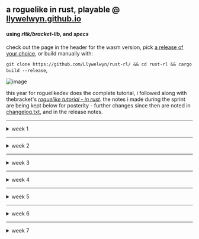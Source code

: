 ## a roguelike in rust, playable @ [llywelwyn.github.io](https://llywelwyn.github.io/)

#### using _rltk/bracket-lib_, and _specs_

check out the page in the header for the wasm version, pick [a release of your choice](https://github.com/Llywelwyn/rust-rl/releases), or build manually with:

`git clone https://github.com/Llywelwyn/rust-rl/ && cd rust-rl && cargo build --release`,

![image](https://github.com/Llywelwyn/rust-rl/assets/82828093/b05e4f0b-2062-4abe-9fee-c679f9ef420d)

this year for roguelikedev does the complete tutorial, i followed along with thebracket's [_roguelike tutorial - in rust_](https://bfnightly.bracketproductions.com). the notes i made during the sprint are being kept below for posterity - further changes since then are noted in [changelog.txt](https://github.com/Llywelwyn/rust-rl/blob/9150ed39e45bee536060cdc769d274e639021012/changelog.txt), and in the release notes.

---

<details>
<summary>week 1</summary>
  
- brogue-like colours
  - i was staring at a horrible-looking game for a while as i tried to figure out how to make it look nice, before deciding to try the brogue method of colour offsets. when a map is generated, it also generates a red, green, and blue offset value for every tile on the map, and applies them during rendering. after making that change i started to miss the previous hue, so i combined the two. as it stands, every tile starts off a subtle green/blue, has rgb offsets applied on top of that, and then has the actual tile colour applied. and it ends up making something like this

    ![image](https://github.com/Llywelwyn/rust-rl/assets/82828093/2ded4eb7-b758-4022-8fee-fdf12673cf0e)

- fov
  - decided to use bracket-lib's symmetric shadowcasting for common viewsheds (i.e. sight)
  - and implemented elig's [raycasting](https://www.roguebasin.com/index.php/Eligloscode) algorithm for any viewsheds that _dont_ need that level of detail. symmetric is great, but when it comes to viewsheds that often _aren't_ symmetric in the first place, it's not really necessary (i.e. it's not often you've got two people with: the same additional viewshed, both within range, etc.). doing it this way comes with the benefit of being able to easily define what blocks a viewshed, rather than having to make a whole new BaseMap to work through bracket-lib

- telepaths and having brains
  - telepathy! a personal favourite rl feature, so i thought it'd be a cool test of the raycasting. right now it's simple, since the point was really just making sure the raycasting worked: there's a component for _being a telepath_, and for _having a mind_. if someone has telepathy, they'll see every entity with a mind within a given radius (defined by their telepath component), even through walls.

    ![image](https://github.com/Llywelwyn/rust-rl/assets/82828093/d55d5df4-267c-4dd5-b166-8417f58365af)
    
- atomised spawn tables
  - i tried figuring out how often things would spawn by just looking at the weighted tables, and i had no idea at a glance, so i replaced it with category tables. right now it's just rolling for an entity or a mob, and then rolling on the right table from there, but at least it means easily being able to see how often something will spawn. on average right now, there's 1 item : 3 mobs

</details>

---

<details>
  <summary>week 2</summary>
  
- most of section 3 - generating maps
  - this week was mostly just working away at the mapgen stuff. getting all the algorithms in, chaining builders, being able to do prefabs. whenever i got bored i just opened rexpaint and toyed around with making simple vaults.
  
- 8-bit walls
  - i wasn't happy with how the walls looked, so i made the masks 8-bit instead of just 4-, which means being able to be a lot more specific with which glyphs are used. mainly it means no more grids of ╬. this comes with a side-effect of magic mapping looking a lot better.

    ![wall bitmask before-and-after](https://github.com/Llywelwyn/rust-rl/assets/82828093/6568d203-e0b0-4c68-ad81-fe2d5c2f0ac3)

</details>

---

<details>
  <summary>week 3</summary>

- (better) vault loot
  - moved over to using raws and atomised spawn tables into a bunch of sub-categories in the process, like wands, equipment, potions, etc. now there's options for rolling just out of subsets of items - useful for adding a specific spawn to a vault, or ensuring there's always an amount of food on a given level, etc. can also use this in the future for categorising groups of mobs, to only spawn x mobtype on a given map too.
  
    ![image](https://github.com/Llywelwyn/rust-rl/assets/82828093/32b73494-2d70-424f-a551-fe911c66ef9b)


- actions with directions
  - made a new runstate that prompts the player to pick a direction, and takes a function as an argument. after the player picks a direction, it calls the function with that direction as the args. right now it's being used for door stuff, but now it'll be super easy to make anything else that needs the same parameters
    
    ![week 3 - kicking doors](https://github.com/Llywelwyn/rust-rl/assets/82828093/561135cc-87ae-4e19-b065-486c3736542d)


- ui stuff
  - there's a help screen now with controls, accessed with [?], and a death screen that actually logs some stuff
    
    ![image](https://github.com/Llywelwyn/rust-rl/assets/82828093/cedd471d-8f5c-4a94-9ea1-6999fc56372d)
  - finally, identical items in the inventory stack. i waited with this until figuring out a way that would work with extra parameters in the future like BUC. current solution is using a BTreeMap with a tuple containing the parameters that need to be the same (right now just the name) as the key, and the number of those items in the inventory as the value.
  - wand uses are tracked now with a number of asterisks next to their name -- i'll change this once i add in identification
    
    ![image](https://github.com/Llywelwyn/rust-rl/assets/82828093/98d15bee-e825-47ea-9ef8-04d8312f00af)

</details>

---

<details>
  <summary>week 4</summary>

- d20/hacklike combat overhaul
  - the framework for levels, attributes, and skills are all in, as well as a lot of the associated systems. it now uses a system that trends way closer to the -hack brand of roguelikes (it's almost identical). i thought about doing something more novel just because then i could say i made it on my own, but then i decided i'd rather lean on the 35 years of balance tweaks nethack has had than start all over from scratch. not having to worry so much about balance gives me time to do other stuff, and i think the familiarity for players will be nice too. my favourite addition is a MULTIATTACK flag for mobs - if they have it, they'll use all their natural attacks in a turn instead of picking a random one
 
- extremely free-form loot tables (like rats spawning... lambs?)
  - i realised my loot table structure wasn't very different from the spawn tables i'd been using for mapgen. other than one field, the structures were identical, so i decided to massively generalise how loot spawning works. instead of only allowing mobs to drop items from the specifically defined loot tables, they now have the capability to drop _anything_ from _any_ table -- for example, an animal can drop stuff from the animal drop table, or it could be set to drop a random scroll, or literally any other entity... including other mobs! i decided to test this with rats that had a 25% chance to "drop" anything from the _mobs_ spawn table on death. in this case, one rat left behind a lamb, and another left behind a fawn.
 
    ![image](https://github.com/Llywelwyn/rust-rl/assets/82828093/b4c79e09-e8a7-4303-a9e8-bee03afb7afe)

- and a huge visual overhaul!
  - a whole new ui, a new font (a 14x16 curses variant), a system to spawn particles on a delay for proper - if basic - animation, and a couple new features to fill in the expanded ui space (like being able to see a list of entities in view on the sidebar).

   ![week 4 - visual overhaul](https://github.com/Llywelwyn/rust-rl/assets/82828093/8b6485af-a7a5-4102-9df1-896538cf8e50)

</details>

---

<details>
  <summary>week 5</summary>

- not a whole lot
  - busy week for me, so the only things i managed this week were finishing up some small things from the previous week. i started on combining logs that happen on the same tick (You hit the goblin. The goblin hits you.), and fixed up the _chance to spawn a guy each turn_ system to work with the groupsize flags, so there's a chance to spawn a pack of creatures each game turn rather than packs only spawning on map generation.

</details>

---

<details>
  <summary>week 6</summary>

- visuals (contd.)
  - i'll start here, because it pretty much shows all the other things i did this week in the one image. the biggest change is nixing the rainbow colours i did in week 4 - having all the names on the sidebar and inventory be coloured by the colour of their glyph made for a difficult to parse ui. i swapped everything out for being coloured by their rarity (white for common and nonmagical items, grey for unidentified, and green-to-gold for uncommon-legendary rarities), and decided to add the glyph of the entity beside the name. overall, a big win i think. it provides more information more cleanly.
  
  ![image](https://github.com/Llywelwyn/rust-rl/assets/82828093/af1c7821-d32d-4914-82f1-4422e1bef680)

- backtracking
  - short and sweet, maps are persistent now. entities don't get deleted when you descend, they just get frozen, and you can return anytime. stair-dancing is a thing now, and something i haven't decided how to handle yet.
 
- item identification (no BUC yet!)
  - unique schemes for unidentified items in the big categories (i.e. "effervescent green potions", "octagonal wands", and "GIB BERISH scrolls"), as well as the option of defining one-off obfuscated names for special cases

- encumbrance
  - varying levels of being overweight, with the limit determined by strength, slowing entities down by ~25% per level over unencumbered. right now it's pretty forgiving, and i'd probably like it to stay that way. my ideal balance here would be roughly how it ends up in 5e DnD: everyone can carry a good supply of consumables, but strength characters usually don't carry a much higher quantity of items than anyone else, because the strongest armour is extremely heavy. sort of like a soft strength requirement for the heaviest gear - rather than requiring specific stats or levels to equip it, it's heavy enough that you need to be strong to lug it around. but if someone weaker wanted to, they could, they'd just have to leave some other items behind to do so. or take the speed penalty for being encumbered

</details>

---

<details>
  <summary>week 7</summary>

- character creation!
  - it doesn't look too pretty yet, but i managed to get it done in time. classes and ancestries are selectable, with ancestries determining some intrinsic bonuses (dwarves are hardy, catfolk are fast and have claws, etc.) and attribute maximums, and classes determining starting equipment and the actual attribute rolls. along with this, i expanded entity reactions - now a shared ancestry is taken into account first of all, and it checks faction if it doesn't manage to find anything. this means humans wont attack other humans, dwarves wont be attacked by gnomes and other dwarves, etc.
  
    ![char creation](https://github.com/Llywelwyn/rust-rl/assets/82828093/fb0e99d4-fd76-4995-8542-9690bb3d45dd)


- proper identification and beatitude
  - item-ID is split from beatitudes as it should be, scrolls of identify and remove curse are in, and blessed/cursed effects are applied for a bunch of things.
 
    ![beatitude/buc](https://github.com/Llywelwyn/rust-rl/assets/82828093/387a9be4-225b-4b63-b9be-086973feb5ed)


- better AI
   - straight from thebracket, with a handful of tweaks of my own, i've finally atomised AI into adjacent, visible, chase, flee, and default systems. most notably,rather than hostile mobs attacking everything and passive mobs doing nothing, every mob has a faction, and most mobs have an ancestry. like mentioned above, mobs will take all this into account when determining how they want to react to any other entity. i see a lot of places to expand on this in the future, like going into alignments and other increasingly-specific reasons why any entity might want to murder another. or make friends with them. taming comes to mind here.
 
- an effects system
  - instead of randomly doing things all around the codebase, everything is in the process of being moved over to an effects system. to put it very simply, there's a big list of every effect that needs to take place on the next tick, and each tick the queue is iterated through, the next effect is checked against a list of every entity that died this turn to make sure that it should still take place (no dead mobs still getting their attacks off), and then it makes the event happen if appropriate. if not, it just gets tossed out. it's all super modular, so effects can pretty much be applied to everything. the same damage and targeting effects work for item use and traps going off, or an entity swinging their sword, for example. i made use of this new system by adding in some aoe scrolls, like mass function and mass healing. see below for blindness improving telepathy range, and nice new particle effects.
  
    ![blindness](https://github.com/Llywelwyn/rust-rl/assets/82828093/800f7d36-3fa7-42b7-b80f-247e0d56d014)
    ![squares](https://github.com/Llywelwyn/rust-rl/assets/82828093/b752e1cb-340d-475d-84ae-68fdb4977a80)

</details>

